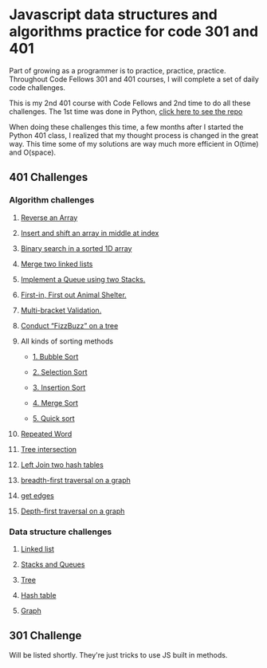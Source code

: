 # Javascript data structures and algorithms practice for code 301 and 401

Part of growing as a programmer is to practice, practice, practice. Throughout Code Fellows 301 and 401 courses, I will complete a set of daily code challenges.

This is my 2nd 401 course with Code Fellows and 2nd time to do all these challenges. The 1st time was done in Python, [click here to see the repo](https://github.com/PengChen11/python-data-structures-and-algorithms)

When doing these challenges this time, a few months after I started the Python 401 class,  I realized that my thought process is changed in the great way. This time some of my solutions are way much more efficient in O(time) and O(space).

## 401 Challenges

### Algorithm challenges

1. [Reverse an Array](./401-challenge-docs/1-array-reverse.md)

2. [Insert and shift an array in middle at index](401-challenges/algorithms/arrayShift/readme.md)

3. [Binary search in a sorted 1D array](401-challenges/algorithms/arrayBinarySearch/readme.md)

4. [Merge two linked lists](401-challenges/algroithms/../algorithms/llZip/readme.md)

5. [Implement a Queue using two Stacks.](401-challenges/algorithms/queueWithStacks/readme.md)

6. [First-in, First out Animal Shelter.](401-challenges/algorithms/fifoAnimalShelter/readme.md)

7. [Multi-bracket Validation.](401-challenges/algorithms/multiBracketValidation/README.md)

8. [Conduct “FizzBuzz” on a tree](401-challenges/algrothms/../algorithms/fizzBuzzTree/readme.md)

9. All kinds of sorting methods

    - [1. Bubble Sort](401-challenges/algorithms/sort/1_bubble_sort/bubble_sort.md)

    - [2. Selection Sort](401-challenges/algorithms/sort/2_selection_sort/selection_sort.md)

    - [3. Insertion Sort](401-challenges/algorithms/sort/3_insertion_sort/insertion_sort.md)

    - [4. Merge Sort](401-challenges/algorithms/sort/4_merge_sort/merge_sort.md)

    - [5. Quick sort](401-challenges/algorithms/sort/5_quick_sort/quick_sort.md)

10. [Repeated Word](401-challenges/algorithms/repeatedWord/repeatedWord.md)

11. [Tree intersection](401-challenges/algorithms/treeIntersection/treeIntersection.md)

12. [Left Join two hash tables](401-challenges/algorithms/leftJoin/leftJoin.md)

13. [breadth-first traversal on a graph](401-challenges/algorithms/breadth-first-graph/bft.md)

14. [get edges](401-challenges/algorithms/graph-get-edges/get-edges.md)

15. [Depth-first traversal on a graph](401-challenges/algorithms/depth-first-graph/depth-first.md)

### Data structure challenges

1. [Linked list](401-challenges/data_structures/linkedList/readme.md)

2. [Stacks and Queues](401-challenges/data_structures/stacksAndQueues/readme.md)

3. [Tree](401-challenges/data_structures/tree/readme.md)

4. [Hash table](401-challenges/data_structures/hashTable/hashTable.md)

5. [Graph](401-challenges/data_structures/graph/graph.md)

## 301 Challenge
<!-- Description of the challenge -->
Will be listed shortly. They're just tricks to use JS built in methods.
